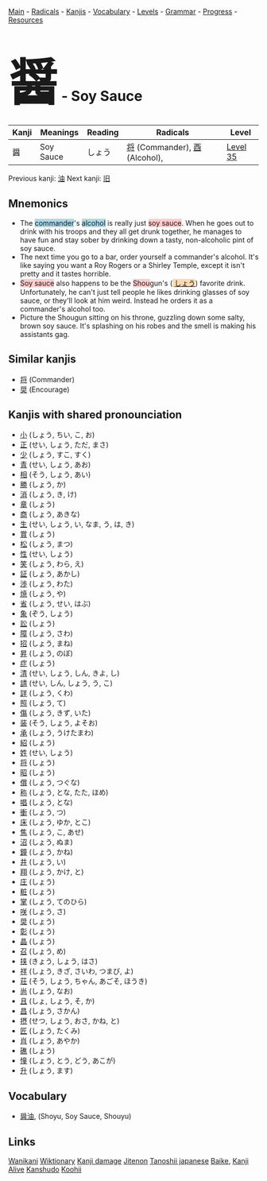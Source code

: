 <style> bigfont {font-size: 100px}</style>
[Main](../README.md) -
[Radicals](../radicals.md) -
[Kanjis](../kanjis.md) -
[Vocabulary](../vocabulary.md) -
[Levels](../levels.md) -
[Grammar](../grammar.md) - 
[Progress](../progress.md) -
[Resources](../resources.md)
# <bigfont> 醤</bigfont> - Soy Sauce 

| Kanji | Meanings | Reading | Radicals | Level |
| --- | --- | --- | --- | --- |
| 醤 | Soy Sauce | しょう | [将](../radicals/将.md) (Commander), [酉](../radicals/酉.md) (Alcohol),  | [Level 35](../levels/wk_level35.md) |

Previous kanji: [油](油.md) Next kanji: [旧](旧.md) 

## Mnemonics
 * The <span style="background-color:#ADD8E6"> commander</span>'s <span style="background-color:#ADD8E6"> alcohol</span> is really just <span style="background-color:#ffcccb"> soy sauce</span>. When he goes out to drink with his troops and they all get drunk together, he manages to have fun and stay sober by drinking down a tasty, non-alcoholic pint of soy sauce.
* The next time you go to a bar, order yourself a commander's alcohol. It's like saying you want a Roy Rogers or a Shirley Temple, except it isn't pretty and it tastes horrible.
* <span style="background-color:#ffcccb"> Soy sauce</span> also happens to be the <span style="background-color:#ffcccb"> Shou</span>gun's (<span style="background-color:#fed8b1"> [しょう](https://jisho.org/search/しょう)</span>) favorite drink. Unfortunately, he can't just tell people he likes drinking glasses of soy sauce, or they'll look at him weird. Instead he orders it as a commander's alcohol too.
* Picture the Shougun sitting on his throne, guzzling down some salty, brown soy sauce. It's splashing on his robes and the smell is making his assistants gag.


## Similar kanjis
 * [将](将.md) (Commander)
* [奨](奨.md) (Encourage)



## Kanjis with shared pronounciation
 * [小](小.md) (しょう, ちい, こ, お)
* [正](正.md) (せい, しょう, ただ, まさ)
* [少](少.md) (しょう, すこ, すく)
* [青](青.md) (せい, しょう, あお)
* [相](相.md) (そう, しょう, あい)
* [勝](勝.md) (しょう, か)
* [消](消.md) (しょう, き, け)
* [章](章.md) (しょう)
* [商](商.md) (しょう, あきな)
* [生](生.md) (せい, しょう, い, なま, う, は, き)
* [賞](賞.md) (しょう)
* [松](松.md) (しょう, まつ)
* [性](性.md) (せい, しょう)
* [笑](笑.md) (しょう, わら, え)
* [証](証.md) (しょう, あかし)
* [渉](渉.md) (しょう, わた)
* [焼](焼.md) (しょう, や)
* [省](省.md) (しょう, せい, はぶ)
* [象](象.md) (ぞう, しょう)
* [訟](訟.md) (しょう)
* [障](障.md) (しょう, さわ)
* [招](招.md) (しょう, まね)
* [昇](昇.md) (しょう, のぼ)
* [症](症.md) (しょう)
* [清](清.md) (せい, しょう, しん, きよ, し)
* [請](請.md) (せい, しん, しょう, う, こ)
* [詳](詳.md) (しょう, くわ)
* [照](照.md) (しょう, て)
* [傷](傷.md) (しょう, きず, いた)
* [装](装.md) (そう, しょう, よそお)
* [承](承.md) (しょう, うけたまわ)
* [紹](紹.md) (しょう)
* [姓](姓.md) (せい, しょう)
* [将](将.md) (しょう)
* [昭](昭.md) (しょう)
* [償](償.md) (しょう, つぐな)
* [称](称.md) (しょう, とな, たた, ほめ)
* [唱](唱.md) (しょう, とな)
* [衝](衝.md) (しょう, つ)
* [床](床.md) (しょう, ゆか, とこ)
* [焦](焦.md) (しょう, こ, あせ)
* [沼](沼.md) (しょう, ぬま)
* [鐘](鐘.md) (しょう, かね)
* [井](井.md) (しょう, い)
* [翔](翔.md) (しょう, かけ, と)
* [庄](庄.md) (しょう)
* [粧](粧.md) (しょう)
* [掌](掌.md) (しょう, てのひら)
* [咲](咲.md) (しょう, さ)
* [奨](奨.md) (しょう)
* [彰](彰.md) (しょう)
* [晶](晶.md) (しょう)
* [召](召.md) (しょう, め)
* [挟](挟.md) (きょう, しょう, はさ)
* [祥](祥.md) (しょう, きざ, さいわ, つまび, よ)
* [荘](荘.md) (そう, しょう, ちゃん, あごそ, ほうき)
* [尚](尚.md) (しょう, なお)
* [且](且.md) (しょ, しょう, そ, か)
* [昌](昌.md) (しょう, さかん)
* [摂](摂.md) (せつ, しょう, おさ, かね, と)
* [匠](匠.md) (しょう, たくみ)
* [肖](肖.md) (しょう, あやか)
* [礁](礁.md) (しょう)
* [憧](憧.md) (しょう, とう, どう, あこが)
* [升](升.md) (しょう, ます)



## Vocabulary
 * [醤油](../vocabulary/醤.md), (Shoyu, Soy Sauce, Shouyu)




## Links 


[Wanikani](https://www.wanikani.com/kanji/醤)
[Wiktionary](https://en.wiktionary.org/wiki/醤)
[Kanji damage](http://www.kanjidamage.com/kanji/search?utf8=✓&q=醤)
[Jitenon](https://jitenon.com/kanji/醤)
[Tanoshii japanese](https://www.tanoshiijapanese.com/dictionary/kanji.cfm?k=醤)
[Baike](https://baike.baidu.com/item/醤),
[Kanji Alive](https://app.kanjialive.com/醤)
[Kanshudo](https://www.kanshudo.com/searchmn?q=醤)
[Koohii](https://kanji.koohii.com/study/kanji/醤)
